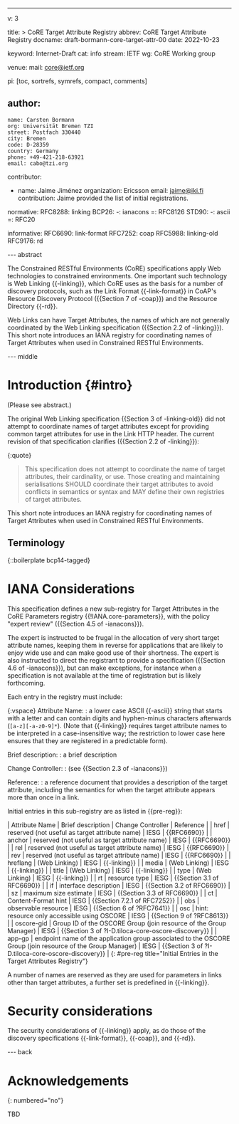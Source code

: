 ---
v: 3

title: >
  CoRE Target Attribute Registry
abbrev: CoRE Target Attribute Registry
docname: draft-bormann-core-target-attr-00
date: 2022-10-23

keyword: Internet-Draft
cat: info
stream: IETF
wg: CoRE Working group

venue:
  mail: core@ietf.org

pi: [toc, sortrefs, symrefs, compact, comments]

author:
  -
    name: Carsten Bormann
    org: Universität Bremen TZI
    street: Postfach 330440
    city: Bremen
    code: D-28359
    country: Germany
    phone: +49-421-218-63921
    email: cabo@tzi.org

contributor:
- name: Jaime Jiménez
  organization: Ericsson
  email: jaime@iki.fi
  contribution: Jaime provided the list of initial registrations.

normative:
  RFC8288: linking
  BCP26:
    -: ianacons
    =: RFC8126
  STD90:
    -: ascii
    =: RFC20

informative:
  RFC6690: link-format
  RFC7252: coap
  RFC5988: linking-old
  RFC9176: rd

--- abstract

The Constrained RESTful Environments (CoRE) specifications apply Web
technologies to constrained environments.
One important such technology is Web Linking {{-linking}}, which CoRE
uses as the basis for a number of discovery protocols, such as the
Link Format {{-link-format}} in CoAP's Resource Discovery Protocol ({{Section 7
of -coap}}) and the Resource Directory {{-rd}}.

Web Links can have Target Attributes, the names of which are not
generally coordinated by the Web Linking specification ({{Section 2.2 of -linking}}).
This short note introduces an IANA registry for coordinating names of Target
Attributes when used in Constrained RESTful Environments.

--- middle

Introduction        {#intro}
============

(Please see abstract.)

The original Web Linking specification {{Section 3 of -linking-old}} did not attempt
to coordinate names of target attributes except for providing common
target attributes for use in the Link HTTP header.
The current revision of that specification clarifies ({{Section 2.2 of -linking}}):

{:quote}
>    This specification does not attempt to coordinate the name of target
   attributes, their cardinality, or use.  Those creating and
   maintaining serialisations SHOULD coordinate their target attributes
   to avoid conflicts in semantics or syntax and MAY define their own
   registries of target attributes.

This short note introduces an IANA registry for coordinating names of Target
Attributes when used in Constrained RESTful Environments.

Terminology
-----------

{::boilerplate bcp14-tagged}

IANA Considerations
===================

This specification defines a new sub-registry for Target Attributes in
the CoRE Parameters registry {{!IANA.core-parameters}}, with the policy
"expert review" ({{Section 4.5 of -ianacons}}).

The expert is instructed to be frugal in the allocation of very short
target attribute names, keeping them in reverse for applications that
are likely to enjoy wide use and can make good use of their shortness.
The expert is also instructed to direct the registrant to provide a
specification ({{Section 4.6 of -ianacons}}), but can make exceptions,
for instance when a specification is not available at the time of
registration but is likely forthcoming.

Each entry in the registry must include:

{:vspace}
Attribute Name:
: a lower case ASCII {{-ascii}} string that starts with a letter and can
  contain digits and hyphen-minus characters afterwards
  (`[a-z][-a-z0-9]*`).
  (Note that {{-linking}} requires target attribute names to be
  interpreted in a case-insensitive way; the restriction to lower case
  here ensures that they are registered in a predictable form).

Brief description:
: a brief description

Change Controller:
: (see {{Section 2.3 of -ianacons}})

Reference:
: a reference document that provides a description of the target
  attribute, including the semantics for when the target attribute
  appears more than once in a link.


Initial entries in this sub-registry are as listed in {{pre-reg}}:

| Attribute  Name | Brief description                                                                                          | Change Controller | Reference                                        |
| href            | reserved (not useful as target attribute name)                                                             | IESG              | {{RFC6690}}                                        |
| anchor          | reserved (not useful as target attribute name)                                                             | IESG              | {{RFC6690}}                                        |
| rel             | reserved (not useful as target attribute name)                                                             | IESG              | {{RFC6690}}                                        |
| rev             | reserved (not useful as target attribute name)                                                             | IESG              | {{RFC6690}}                                        |
| hreflang        | (Web Linking)                                                                                              | IESG              | {{-linking}}                                       |
| media           | (Web Linking)                                                                                              | IESG              | {{-linking}}                                       |
| title           | (Web Linking)                                                                                              | IESG              | {{-linking}}                                       |
| type            | (Web Linking)                                                                                              | IESG              | {{-linking}}                                       |
| rt              | resource type                                                                                              | IESG              | {{Section 3.1 of RFC6690}}                         |
| if              | interface description                                                                                      | IESG              | {{Section 3.2 of RFC6690}}                         |
| sz              | maximum size estimate                                                                                      | IESG              | {{Section 3.3 of RFC6690}}                         |
| ct              | Content-Format hint                                                                                        | IESG              | {{Section 7.2.1 of RFC7252}}                       |
| obs             | observable resource                                                                                        | IESG              | {{Section 6 of ?RFC7641}}                          |
| osc             | hint: resource only accessible using OSCORE                                                                | IESG              | {{Section 9 of ?RFC8613}}                          |
| oscore-gid      | Group ID of the OSCORE Group (join resource of the Group Manager)                                          | IESG              | {{Section 3 of ?I-D.tiloca-core-oscore-discovery}} |
| app-gp          | endpoint name of the application group associated to the OSCORE Group (join resource of the Group Manager) | IESG              | {{Section 3 of ?I-D.tiloca-core-oscore-discovery}} |
{: #pre-reg title="Initial Entries in the Target Attributes Registry"}

A number of names are reserved as they are used for parameters in
links other than target attributes, a further set is predefined in
{{-linking}}.


Security considerations
=======================

The security considerations of {{-linking}} apply, as do those of the
discovery specifications {{-link-format}}, {{-coap}}, and {{-rd}}.

--- back

Acknowledgements
================
{: numbered="no"}

TBD
